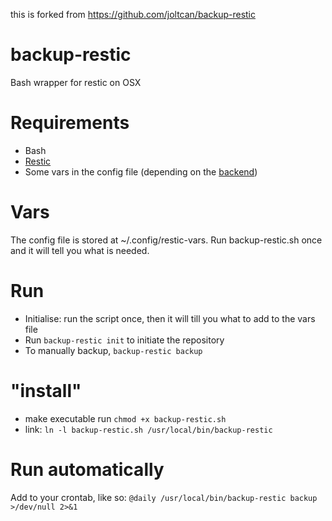 this is forked from https://github.com/joltcan/backup-restic

# backup-restic

Bash wrapper for restic on OSX

# Requirements

- Bash
- [Restic](https://github.com/restic/restic)
- Some vars in the config file (depending on the [backend](https://restic.readthedocs.io/en/latest/030_preparing_a_new_repo.html))

# Vars

The config file is stored at ~/.config/restic-vars. Run backup-restic.sh once and it will tell you what is needed.

# Run

- Initialise: run the script once, then it will till you what to add to the vars file
- Run `backup-restic init` to initiate the repository
- To manually backup, `backup-restic backup`

# "install"

- make executable run `chmod +x backup-restic.sh`
- link: `ln -l backup-restic.sh /usr/local/bin/backup-restic`

# Run automatically

Add to your crontab, like so:
`@daily /usr/local/bin/backup-restic backup >/dev/null 2>&1`
